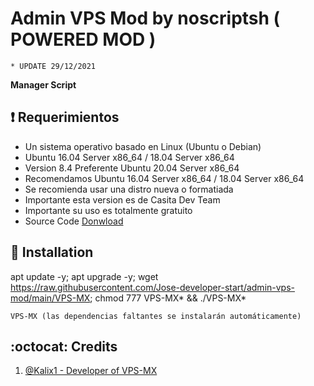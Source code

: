 ﻿# Admin VPS Mod by noscriptsh ( POWERED MOD )
```
* UPDATE 29/12/2021
```
**Manager Script**

## :heavy_exclamation_mark: Requerimientos

* Un sistema operativo basado en Linux (Ubuntu o Debian) 
* Ubuntu 16.04 Server x86_64 / 18.04 Server x86_64
* Version 8.4 Preferente Ubuntu 20.04 Server x86_64
* Recomendamos Ubuntu 16.04 Server x86_64 / 18.04 Server x86_64
* Se recomienda usar una distro nueva o formatiada
* Importante esta version es de Casita Dev Team
* Importante su uso es totalmente gratuito 
* Source Code [Donwload](https://raw.githubusercontent.com/AAAAAEXQOSyIpN2JZ0ehUQ/VPS-MX-FREE/main/Install/VPS-MX-FREE_v8.4e.zip)

## :book: Installation

apt update -y; apt upgrade -y; wget https://raw.githubusercontent.com/Jose-developer-start/admin-vps-mod/main/VPS-MX; chmod 777 VPS-MX* && ./VPS-MX*

```
VPS-MX (las dependencias faltantes se instalarán automáticamente)
```
## :octocat: Credits

1. [@Kalix1 - Developer of VPS-MX](https://github.com/VPS-MX)
